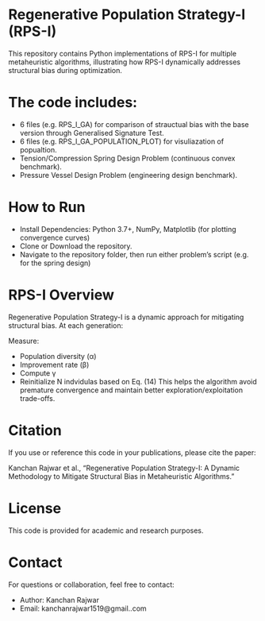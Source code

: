 # Regenerative Population Strategy-I (RPS-I)

This repository contains Python implementations of RPS-I for multiple metaheuristic algorithms, illustrating how RPS-I dynamically addresses structural bias during optimization. 

# The code includes:
- 6 files (e.g. RPS_I_GA) for comparison of strauctual bias with the base version through Generalised Signature Test.
- 6 files (e.g. RPS_I_GA_POPULATION_PLOT) for visuliazation of popualtion.
- Tension/Compression Spring Design Problem (continuous convex benchmark).
- Pressure Vessel Design Problem (engineering design benchmark).

# How to Run

- Install Dependencies: Python 3.7+, NumPy, Matplotlib (for plotting convergence curves)
- Clone or Download the repository.
- Navigate to the repository folder, then run either problem’s script (e.g. for the spring design)

# RPS-I Overview

Regenerative Population Strategy-I is a dynamic approach for mitigating structural bias. At each generation:

Measure:
- Population diversity (α)
- Improvement rate (β)
- Compute γ
- Reinitialize N indvidulas based on Eq. (14)
This helps the algorithm avoid premature convergence and maintain better exploration/exploitation trade-offs.

# Citation

If you use or reference this code in your publications, please cite the paper:

Kanchan Rajwar et al., “Regenerative Population Strategy-I: A Dynamic Methodology to Mitigate Structural Bias in Metaheuristic Algorithms.”

# License

This code is provided for academic and research purposes. 

# Contact

For questions or collaboration, feel free to contact:

- Author: Kanchan Rajwar
- Email: kanchanrajwar1519@gmail..com
